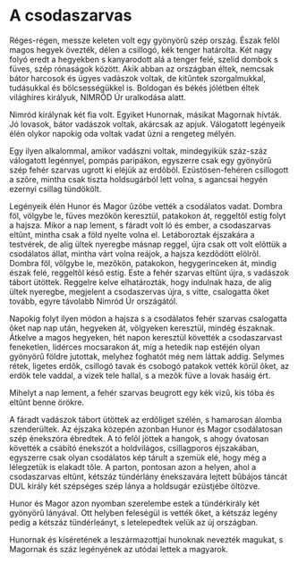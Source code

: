 A csodaszarvas
==============

Réges-régen, messze keleten volt egy gyönyörû szép ország. Észak felõl magos hegyek övezték, délen a csillogó, kék tenger határolta. Két nagy folyó eredt a hegyekben s kanyarodott alá a tenger felé, szelíd dombok s füves, szép rónaságok között. Akik abban az országban éltek, nemcsak bátor harcosok és ügyes vadászok voltak, de kitûntek szorgalmukkal, tudásukkal és bölcsességükkel is. Boldogan és békés jólétben éltek világhíres királyuk, NIMRÓD Úr uralkodása alatt.

Nimród királynak két fia volt. Egyiket Hunornak, másikat Magornak hívták. Jó lovasok, bátor vadászok voltak, akárcsak az apjuk. Válogatott legényeik élén olykor napokig oda voltak vadat ûzni a rengeteg mélyén.

Egy ilyen alkalommal, amikor vadászni voltak, mindegyikük száz-száz válogatott legénnyel, pompás paripákon, egyszerre csak egy gyönyörû szép fehér szarvas ugrott ki eléjük az erdõbõl. Ezüstösen-fehéren csillogott a szõre, mintha csak tiszta holdsugárból lett volna, s agancsai hegyén ezernyi csillag tündökölt.

Legényeik élén Hunor és Magor ûzõbe vették a csodálatos vadat. Dombra föl, völgybe le, füves mezõkön keresztül, patakokon át, reggeltõl estig folyt a hajsza. Mikor a nap lement, s fáradt volt ló és ember, a csodaszarvas eltûnt, mintha csak a föld nyelte volna el. Letáboroztak éjszakára a testvérek, de alig ültek nyeregbe másnap reggel, újra csak ott volt elõttük a csodálatos állat, mintha várt volna reájok, a hajsza kezdõdött elölrõl. Dombra föl, völgybe le, mezõkön, patakokon, hegygerinceken át, mindig észak felé, reggeltõl késõ estig. Este a fehér szarvas eltûnt újra, s vadászok tábort ütöttek. Reggelre kelve elhatározták, hogy indulnak haza, de alig ültek nyeregbe, megjelent a csodaszervas újra, s vitte, csalogatta õket tovább, egyre távolabb Nimród Úr országától.

Napokig folyt ilyen módon a hajsza s a csodálatos fehér szarvas csalogatta õket nap nap után, hegyeken át, völgyeken keresztül, mindég északnak. Átkelve a magos hegyeken, hét napon keresztül követték a csodaszarvast feneketlen, lidérces mocsarakon át, míg a hetedik nap estéjén olyan gyönyörû földre jutottak, melyhez foghatót még nem láttak addig. Selymes rétek, ligetes erdõk, csillogó tavak és csobogó patakok vették körül õket, az erdõk tele vaddal, a vizek tele hallal, s a mezõk füve a lovak hasáig ért.

Mihelyt a nap lement, a fehér szarvas beugrott egy kék vizû, kis tóba és eltûnt benne örökre.

A fáradt vadászok tábort ütöttek az erdõliget szélén, s hamarosan álomba szenderültek. Az éjszaka közepén azonban Hunor és Magor csodálatosan szép énekszóra ébredtek. A tó felõl jöttek a hangok, s ahogy óvatosan követték a csábító énekszót a holdvilágos, csillagporos éjszakában, egyszerre csak olyan csodálatos kép tárult a szemük elé, hogy még a lélegzetük is elakadt tõle. A parton, pontosan azon a helyen, ahol a csodaszarvas eltûnt, kétszáz tündérlány énekszavára lejtett bûbájos táncát DUL király két szépséges szép lánya a holdsugár ezüstjébe öltözve.

Hunor és Magor azon nyomban szerelembe estek a tündérkirály két gyönyörû lányával. Ott helyben feleségül is vették õket, a kétszáz legény pedig a kétszáz tündérleányt, s letelepedtek velük az új országban.

Hunornak és kíséretének a leszármazottjai hunoknak nevezték magukat, s Magornak és száz legényének az utódai lettek a magyarok.

